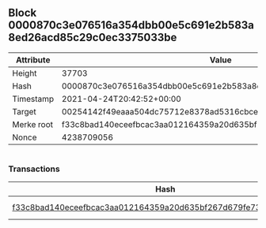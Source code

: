 ## Block 0000870c3e076516a354dbb00e5c691e2b583a8ed26acd85c29c0ec3375033be

Attribute | Value
--- | ---
Height | 37703
Hash | 0000870c3e076516a354dbb00e5c691e2b583a8ed26acd85c29c0ec3375033be
Timestamp | 2021-04-24T20:42:52+00:00
Target | 00254142f49eaaa504dc75712e8378ad5316cbcead634704b3734b6271167cc4
Merke root | f33c8bad140eceefbcac3aa012164359a20d635bf267d679fe731f04c8b6ed12
Nonce | 4238709056

```

```

### Transactions

Hash | Amount
--- | ---
[f33c8bad140eceefbcac3aa012164359a20d635bf267d679fe731f04c8b6ed12](f33c8bad140eceefbcac3aa012164359a20d635bf267d679fe731f04c8b6ed12.md) | 10.00000000 SKEPTI 
